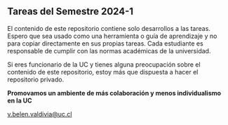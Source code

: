 ## Tareas del Semestre 2024-1

El contenido de este repositorio contiene solo desarrollos a las tareas. Espero que sea usado como una herramienta o guía de aprendizaje y no para copiar directamente en sus propias tareas. Cada estudiante es responsable de cumplir con las normas académicas de la universidad.

Si eres funcionario de la UC y tienes alguna preocupación sobre el contenido de este repositorio, estoy más que dispuesta a hacer el repositorio privado.

**Promovamos un ambiente de más colaboración y menos individualismo en la UC**

v.belen.valdivia@uc.cl

